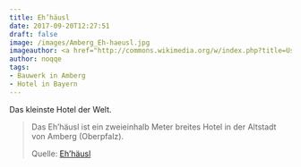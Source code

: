 ```yaml
---
title: Eh’häusl
date: 2017-09-20T12:27:51
draft: false
image: /images/Amberg_Eh-haeusl.jpg
imageauthor: <a href="http://commons.wikimedia.org/w/index.php?title=User:Orzowei&amp;action=edit&amp;redlink=1" class="new" title="User:Orzowei (page does not exist)">Orzowei</a>
author: noqqe
tags:
- Bauwerk in Amberg
- Hotel in Bayern
---
```


Das kleinste Hotel der Welt.

> Das Eh’häusl ist ein zweieinhalb Meter breites Hotel in der Altstadt von
> Amberg (Oberpfalz).
>
> Quelle: [Eh’häusl](https://de.wikipedia.org/wiki/Eh’häusl)

